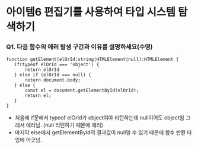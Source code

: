 # 아이템6 편집기를 사용하여 타입 시스템 탐색하기

### Q1. 다음 함수의 에러 발생 구간과 이유를 설명하세요(수영)
 ```
function getElement(elOrId:string|HTMLElement|null):HTMLElement {
    if(typeof elOrId === 'object') {
        return elOrId
    } else if (elOrId === null) {
        return document.body;
    } else {
        const el = document.getElementById(elOrId);
        return el;
    }
}
```

- 처음에 if문에서 typeof elOrId가 object여야 리턴하는데 null이어도 object임 그래서 에러남. (null 리턴하기 때문에 에러)
- 마지막 else에서 getElementById의 결과값이 null일 수 있기 때문에 함수 반환 타입에 어긋남.
